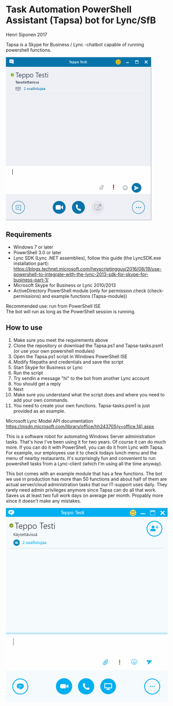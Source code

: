 # Task Automation PowerShell Assistant (Tapsa) bot for Lync/SfB
Henri Siponen 2017

Tapsa is a Skype for Business / Lync -chatbot capable of running powershell functions.

![gif](/gif/lunch.gif)

## Requirements
* Windows 7 or later
* PowerShell 3.0 or later
* Lync SDK (Lync .NET assemblies), follow this guide (the LyncSDK.exe installation part): https://blogs.technet.microsoft.com/heyscriptingguy/2016/08/19/use-powershell-to-integrate-with-the-lync-2013-sdk-for-skype-for-business-part-1/
* Microsoft Skype for Business or Lync 2010/2013
* ActiveDirectory PowerShell module (only for permission check (check-permissions) and example functions (Tapsa-module))

Recommended use: run from PowerShell ISE  
The bot will run as long as the PowerShell session is running.

## How to use
1. Make sure you meet the requirements above
2. Clone the repository or download the Tapsa.ps1 and Tapsa-tasks.psm1 (or use your own powershell modules)
3. Open the Tapsa.ps1 script in Windows PowerShell ISE
4. Modify filepaths and credentials and save the script
7. Start Skype for Business or Lync
8. Run the script
9. Try sendin a message "hi" to the bot from another Lync account
10. You should get a reply
11. Next
  1. Make sure you understand what the script does and where you need to add your own commands.
  2. You need to create your own functions. Tapsa-tasks.psm1 is just provided as an example.



Microsoft Lync Model API documentation  
https://msdn.microsoft.com/library/office/hh243705(v=office.14).aspx

This is a software robot for automating Windows Server administration tasks. That's how I've been using it for two years. 
Of course it can do much more. If you can do it with PowerShell, you can do it from Lync with Tapsa. For example, our employees use it to 
check todays lunch menu and the menu of nearby restaurants.
It's surprisingly fun and convenient to run powershell tasks from a Lync-client (which I'm using all the time anyway).

This bot comes with an example module that has a few functions. The bot we use in production has more than 50 functions and about 
half of them are actual server/cloud administration tasks that our IT-support uses daily. They rarely need admin privileges anymore 
since Tapsa can do all that work. Saves us at least two full work days on average per month. Propably more since it doesn't make any mistakes.


![gif](/gif/teppo.gif)